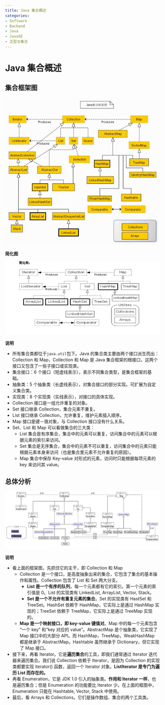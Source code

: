```yaml
---
title: Java 集合概述
categories:
- Software
- Backend
- Java
- JavaSE
- 泛型与集合
---
```

# Java 集合概述

## 集合框架图

![Image](https://raw.githubusercontent.com/LuShan123888/Files/main/Pictures/2021-03-21-640.jpeg)

**简化图**

![Image](https://raw.githubusercontent.com/LuShan123888/Files/main/Pictures/2021-03-21-640-20210321183553448.jpeg)

**说明**

- 所有集合类都位于`java.util`包下。Java 的集合类主要由两个接口派生而出：Collection 和 Map，Collection 和 Map 是 Java 集合框架的根接口，这两个接口又包含了一些子接口或实现类。
- 集合接口：6 个接口（短虚线表示），表示不同集合类型，是集合框架的基础。
- 抽象类：5 个抽象类（长虚线表示），对集合接口的部分实现。可扩展为自定义集合类。
- 实现类：8 个实现类（实线表示），对接口的具体实现。
- Collection 接口是一组允许重复的对象。
- Set 接口继承 Collection，集合元素不重复。
- List 接口继承 Collection，允许重复，维护元素插入顺序。
- Map 接口是键－值对象，与 Collection 接口没有什么关系。
- Set、List 和 Map 可以看做集合的三大类：
  - List 集合是有序集合，集合中的元素可以重复，访问集合中的元素可以根据元素的索引来访问。
  - Set 集合是无序集合，集合中的元素不可以重复，访问集合中的元素只能根据元素本身来访问（也是集合里元素不允许重复的原因）。
  - Map 集合中保存 Key-value 对形式的元素，访问时只能根据每项元素的 key 来访问其 value。

## 总体分析

![Image](https://raw.githubusercontent.com/LuShan123888/Files/main/Pictures/2021-03-21-640-20210321183640157.jpeg)

**说明**

- 看上面的框架图，先抓住它的主干，即 Collection 和 Map
  - Collection 是一个接口，是高度抽象出来的集合，它包含了集合的基本操作和属性。Collection 包含了 List 和 Set 两大分支。
    - **List 是一个有序的队列**，每一个元素都有它的索引。第一个元素的索引值是 0。List 的实现类有 LinkedList, ArrayList, Vector, Stack。
    - **Set 是一个不允许有重复元素的集合**。Set 的实现类有 HastSet 和 TreeSet。HashSet 依赖于 HashMap，它实际上是通过 HashMap 实现的；TreeSet 依赖于 TreeMap，它实际上是通过 TreeMap 实现的。
  - **Map 是一个映射接口，即 key-value 键值对**。Map 中的每一个元素包含 “一个 key” 和“key 对应的 value”。AbstractMap 是个抽象类，它实现了 Map 接口中的大部分 API。而 HashMap，TreeMap，WeakHashMap 都是继承于 AbstractMap。Hashtable 虽然继承于 Dictionary，但它实现了 Map 接口。
- 接下来，再看 Iterator。它是**遍历集合**的工具，即我们通常通过 Iterator 迭代器来遍历集合。我们说 Collection 依赖于 Iterator，是因为 Collection 的实现类都要实现 iterator() 函数，返回一个 Iterator 对象。**ListIterator 是专门为遍历 List 而存在的。**
- 再看 Enumeration，它是 JDK 1.0 引入的抽象类。**作用和 Iterator 一样**，也是遍历集合；但是 Enumeration 的功能要比 Iterator 少。在上面的框图中，Enumeration 只能在 Hashtable, Vector, Stack 中使用。
- 最后，看 Arrays 和 Collections。它们是操作数组、集合的两个工具类。
